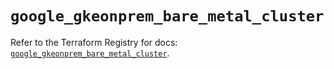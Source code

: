 # `google_gkeonprem_bare_metal_cluster`

Refer to the Terraform Registry for docs: [`google_gkeonprem_bare_metal_cluster`](https://registry.terraform.io/providers/hashicorp/google-beta/6.9.0/docs/resources/google_gkeonprem_bare_metal_cluster).

